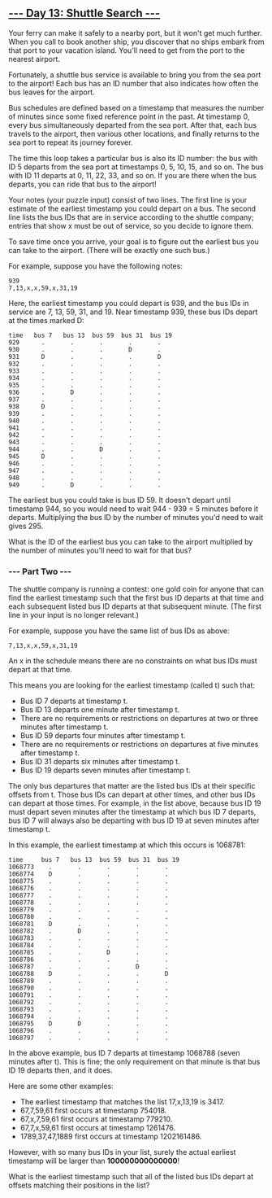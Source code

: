 ## [--- Day 13: Shuttle Search ---](https://adventofcode.com/2020/day/13)
Your ferry can make it safely to a nearby port, but it won't get much
further. When you call to book another ship, you discover that no ships
embark from that port to your vacation island. You'll need to get from the
port to the nearest airport.

Fortunately, a shuttle bus service is available to bring you from the sea
port to the airport! Each bus has an ID number that also indicates how
often the bus leaves for the airport.

Bus schedules are defined based on a timestamp that measures the number of
minutes since some fixed reference point in the past. At timestamp 0, every
bus simultaneously departed from the sea port. After that, each bus travels
to the airport, then various other locations, and finally returns to the
sea port to repeat its journey forever.

The time this loop takes a particular bus is also its ID number: the bus
with ID 5 departs from the sea port at timestamps 0, 5, 10, 15, and so on.
The bus with ID 11 departs at 0, 11, 22, 33, and so on. If you are there
when the bus departs, you can ride that bus to the airport!

Your notes (your puzzle input) consist of two lines. The first line is your
estimate of the earliest timestamp you could depart on a bus. The second
line lists the bus IDs that are in service according to the shuttle
company; entries that show x must be out of service, so you decide to
ignore them.

To save time once you arrive, your goal is to figure out the earliest bus
you can take to the airport. (There will be exactly one such bus.)

For example, suppose you have the following notes:

```
939
7,13,x,x,59,x,31,19
```

Here, the earliest timestamp you could depart is 939, and the bus IDs in
service are 7, 13, 59, 31, and 19. Near timestamp 939, these bus IDs depart
at the times marked D:

```
time   bus 7   bus 13  bus 59  bus 31  bus 19
929      .       .       .       .       .
930      .       .       .       D       .
931      D       .       .       .       D
932      .       .       .       .       .
933      .       .       .       .       .
934      .       .       .       .       .
935      .       .       .       .       .
936      .       D       .       .       .
937      .       .       .       .       .
938      D       .       .       .       .
939      .       .       .       .       .
940      .       .       .       .       .
941      .       .       .       .       .
942      .       .       .       .       .
943      .       .       .       .       .
944      .       .       D       .       .
945      D       .       .       .       .
946      .       .       .       .       .
947      .       .       .       .       .
948      .       .       .       .       .
949      .       D       .       .       .
```

The earliest bus you could take is bus ID 59. It doesn't depart until
timestamp 944, so you would need to wait 944 - 939 = 5 minutes before it
departs. Multiplying the bus ID by the number of minutes you'd need to wait
gives 295.

What is the ID of the earliest bus you can take to the airport multiplied
by the number of minutes you'll need to wait for that bus?

### --- Part Two ---
The shuttle company is running a contest: one gold coin for anyone that can
find the earliest timestamp such that the first bus ID departs at that time
and each subsequent listed bus ID departs at that subsequent minute. (The
first line in your input is no longer relevant.)

For example, suppose you have the same list of bus IDs as above:

```
7,13,x,x,59,x,31,19
```

An x in the schedule means there are no constraints on what bus IDs must
depart at that time.

This means you are looking for the earliest timestamp (called t) such that:

 + Bus ID 7 departs at timestamp t.
 + Bus ID 13 departs one minute after timestamp t.
 + There are no requirements or restrictions on departures at two or
   three minutes after timestamp t.
 + Bus ID 59 departs four minutes after timestamp t.
 + There are no requirements or restrictions on departures at five
   minutes after timestamp t.
 + Bus ID 31 departs six minutes after timestamp t.
 + Bus ID 19 departs seven minutes after timestamp t.

The only bus departures that matter are the listed bus IDs at their
specific offsets from t. Those bus IDs can depart at other times, and other
bus IDs can depart at those times. For example, in the list above, because
bus ID 19 must depart seven minutes after the timestamp at which bus ID 7
departs, bus ID 7 will always also be departing with bus ID 19 at seven
minutes after timestamp t.

In this example, the earliest timestamp at which this occurs is 1068781:

```
time     bus 7   bus 13  bus 59  bus 31  bus 19
1068773    .       .       .       .       .
1068774    D       .       .       .       .
1068775    .       .       .       .       .
1068776    .       .       .       .       .
1068777    .       .       .       .       .
1068778    .       .       .       .       .
1068779    .       .       .       .       .
1068780    .       .       .       .       .
1068781    D       .       .       .       .
1068782    .       D       .       .       .
1068783    .       .       .       .       .
1068784    .       .       .       .       .
1068785    .       .       D       .       .
1068786    .       .       .       .       .
1068787    .       .       .       D       .
1068788    D       .       .       .       D
1068789    .       .       .       .       .
1068790    .       .       .       .       .
1068791    .       .       .       .       .
1068792    .       .       .       .       .
1068793    .       .       .       .       .
1068794    .       .       .       .       .
1068795    D       D       .       .       .
1068796    .       .       .       .       .
1068797    .       .       .       .       .
```

In the above example, bus ID 7 departs at timestamp 1068788 (seven minutes
after t). This is fine; the only requirement on that minute is that bus ID
19 departs then, and it does.

Here are some other examples:

 + The earliest timestamp that matches the list 17,x,13,19 is 3417.
 + 67,7,59,61 first occurs at timestamp 754018.
 + 67,x,7,59,61 first occurs at timestamp 779210.
 + 67,7,x,59,61 first occurs at timestamp 1261476.
 + 1789,37,47,1889 first occurs at timestamp 1202161486.

However, with so many bus IDs in your list, surely the actual earliest
timestamp will be larger than **100000000000000**!

What is the earliest timestamp such that all of the listed bus IDs depart
at offsets matching their positions in the list?
